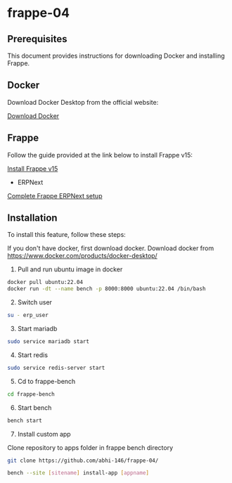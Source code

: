 # frappe-04

## Prerequisites

This document provides instructions for downloading Docker and installing Frappe.

## Docker
Download Docker Desktop from the official website:

[Download Docker](https://www.docker.com/products/docker-desktop)

## Frappe
Follow the guide provided at the link below to install Frappe v15:

[Install Frappe v15](https://wiki.nestorbird.com/wiki/install-frappe-v15)

- ERPNext

[Complete Frappe ERPNext setup](https://github.com/frappe/bench?tab=readme-ov-file)



## Installation

To install this feature, follow these steps:

If you don't have docker, first download docker.
Download docker from https://www.docker.com/products/docker-desktop/

1. Pull and run ubuntu image in docker

```bash
docker pull ubuntu:22.04
docker run -dt --name bench -p 8000:8000 ubuntu:22.04 /bin/bash
```

2. Switch user

```bash
su - erp_user
```

3. Start mariadb

```bash
sudo service mariadb start
```

4. Start redis

```bash
sudo service redis-server start
```

5. Cd to frappe-bench

```bash
cd frappe-bench
```

6. Start bench

```bash
bench start
```

7. Install custom app

Clone repository to apps folder in frappe bench directory
```bash
git clone https://github.com/abhi-146/frappe-04/
```

```bash
bench --site [sitename] install-app [appname]
```

